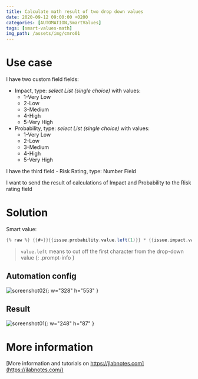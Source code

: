 ```yaml
---
title: Calculate math result of two drop down values
date: 2020-09-12 09:00:00 +0200
categories: [AUTOMATION,SmartValues]
tags: [smart-values-math]
img_path: /assets/img/cmro01
---
```


# Use case
I have two custom field fields:
- Impact, type: _select List (single choice)_ with values:
  - 1-Very Low
  - 2-Low
  - 3-Medium
  - 4-High
  - 5-Very High
- Probability, type: _select List (single choice)_ with values:
  - 1-Very Low
  - 2-Low
  - 3-Medium
  - 4-High
  - 5-Very High

I have the third field - Risk Rating, type: Number Field

I want to send the result of calculations of Impact and Probability to the Risk rating field

# Solution

Smart value:
```groovy
{% raw %} {{#=}}{{issue.probability.value.left(1)}} * {{issue.impact.value.left(1)}}{{/}} {% endraw %}
```
> `value.left` means to cut off the first character from the drop-down value
{: .prompt-info }

## Automation config
![screenshot02](cmro01.png){: w="328" h="553" }

## Result
![screenshot01](cmro02.png){: w="248" h="87" }

# More information

[More information and tutorials on https://jlabnotes.com](https://jlabnotes.com/)
